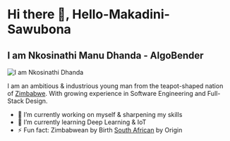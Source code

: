 # Hi there 👋, Hello-Makadini-Sawubona 
## I am Nkosinathi Manu Dhanda - AlgoBender
![I am Nkosinathi Dhanda](https://pbs.twimg.com/profile_banners/1737728126497837056/1703160849/1500x500)

I am an ambitious & industrious young man from the teapot-shaped nation of <a href="https://en.wikipedia.org/wiki/Zimbabwe" target="_blank">Zimbabwe</a>. With growing experience in Software Engineering and Full-Stack Design.

- 🔭 I’m currently working on myself & sharpening my skills
- 🌱 I’m currently learning Deep Learning & IoT
- ⚡ Fun fact: Zimbabwean by Birth <a href="https://en.wikipedia.org/wiki/South_Africa" target="_blank">South African</a> by Origin
